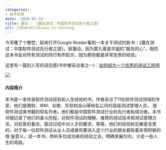 ```yaml
---
categories:
- 技术文章
date: '2010-01-24'
title: 激动 - 《赢在测试：中国软件测试先行者之道》
url: /2010/01/24/win-in-testing
---
```



今天睡了个懒觉，起来打开Google Reader看到一本关于测试的新书：《赢在测试：中国软件测试先行者之道》，很激动，因为第九章是华姐的&#8220;服务的心&#8221;。相信这本书会对所有测试的同行有所启示，因为那些都是非常宝贵的经验。

这里有一篇别人写的读后感(书中被采访者之一)：[如何成为一个优秀的测试工程师](http://blog.csdn.net/KerryZhu/archive/2010/01/24/5250504.aspx "如何成为一个优秀的测试工程师") 
  
[![](http://images.china-pub.com/ebook195001-200000/196251/zcover.jpg)](http://www.china-pub.com/196251)&nbsp;

#### 内容简介

本书是一本传承软件测试经验和人生经验的书。作者采访了11位软件测试领域的专家，他们是微软、IBM、谷歌、东软和金山等知名公司的高级测试管理人员， 是软件测试类书籍的知名作者。他们都是中国软件测试行业的先行者和成功者。本书详细记录了他们的奋斗历程，对软件测试的理解，推荐的测试技术和测试管理方 法，对前景的看法，面试过程中对人才的要求，等等。他们的经验和见解是宝贵的，对于每一位软件测试从业人员或者将要进入这个行业的朋友都有着非常积极的借 鉴意义。读一本书，聆听多位成功者的经验之谈，明确发展方向，少走一些人生的弯路。

&nbsp;